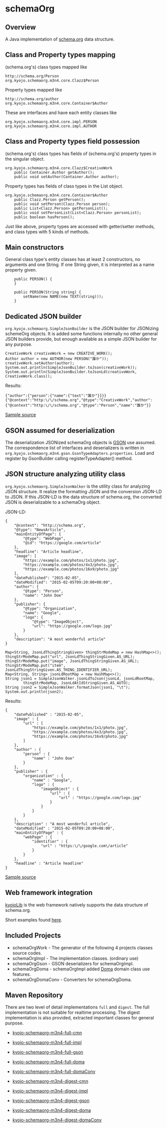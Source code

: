 schemaOrg
=========

Overview
--------

A Java implementation of [schema.org](http://schema.org/) data structure.

Class and Property types mapping
--------------------------------

(schema.org's) class types mapped like
```
http://schema.org/Person
org.kyojo.schemaorg.m3n4.core.Clazz$Person
```

Property types mapped like
```
http://schema.org/author
org.kyojo.schemaorg.m3n4.core.Container$Author
```

These are interfaces and have each entity classes like
```
org.kyojo.schemaorg.m3n4.core.impl.PERSON
org.kyojo.schemaorg.m3n4.core.impl.AUTHOR
```

Class and Property types field possession
-----------------------------------------

(schema.org's) class types has fields of (schema.org's) property types in the singular object.
```
org.kyojo.schemaorg.m3n4.core.Clazz$CreativeWork
    public Container.Author getAuthor();
    public void setAuthor(Container.Author author);
```
Property types has fields of class types in the List object.
```
org.kyojo.schemaorg.m3n4.core.Container$Author
    public Clazz.Person getPerson();
    public void setPerson(Clazz.Person person);
    public List<Clazz.Person> getPersonList();
    public void setPersonList(List<Clazz.Person> personList);
    public boolean hasPerson();
```
Just like above, property types are accessed with getter/setter methods, and class types with 5 kinds of methods.

Main constructors
-----------------

General class type's entity classes has at least 2 constructors, no arguments and one String. If one String given, it is interpreted as a name property given.
```
    public PERSON() {
    }

    public PERSON(String string) {
        setName(new NAME(new TEXT(string)));
    }
```

Dedicated JSON builder
----------------------

`org.kyojo.schemaorg.SimpleJsonBuilder` is the JSON builder for JSONizing schemeOrg objects. It is added some functions internally no other general JSON builders provide, but enough available as a simple JSON builder for any purpose.
```
CreativeWork creativeWork = new CREATIVE_WORK();
Author author = new AUTHOR(new PERSON("誰か"));
creativeWork.setAuthor(author);
System.out.println(SimpleJsonBuilder.toJson(creativeWork));
System.out.println(SimpleJsonBuilder.toJsonLd(creativeWork, CreativeWork.class));
```
Results:
```
{"author":{"person":{"name":{"text":"誰か"}}}}
{"@context":"http:\/\/schema.org","@type":"CreativeWork","author":{"@context":"http:\/\/schema.org","@type":"Person","name":"誰か"}}
```

[Sample source](/schemaOrgSample/src/test/java/org/kyojo/schemaorg/sample/SimpleJsonBuilderTest.java)

GSON assumed for deserialization
--------------------------------

The deserialization JSONized schemaOrg objects is [GSON](https://github.com/google/gson) use assumed.
The correspondence list of interfaces and deserializers is written in `org.kyojo.schemaorg.m3n4.gson.GsonTypeAdapters.properties`. Load and register by GsonBuilder calling registerTypeAdapter() method.

JSON structure analyzing utility class
--------------------------------------

`org.kyojo.schemaorg.SimpleJsonWalker` is the utility class for analyzing JSON structure. It realize the formatting JSON and the conversion JSON-LD to JSON. If this JSON-LD is the data structure of schema.org, the converted JSON is deserializable to a schemaOrg object.

JSON-LD:
```
{
    "@context": "http://schema.org",
    "@type": "NewsArticle",
    "mainEntityOfPage": {
        "@type": "WebPage",
        "@id": "https://google.com/article"
    },
    "headline": "Article headline",
    "image": [
        "https://example.com/photos/1x1/photo.jpg",
        "https://example.com/photos/4x3/photo.jpg",
        "https://example.com/photos/16x9/photo.jpg"
    ],
    "datePublished": "2015-02-05",
    "dateModified": "2015-02-05T09:20:00+08:00",
    "author": {
        "@type": "Person",
        "name": "John Doe"
    },
    "publisher": {
        "@type": "Organization",
        "name": "Google",
        "logo": {
            "@type": "ImageObject",
            "url": "https://google.com/logo.jpg"
        }
    },
    "description": "A most wonderful article"
}
```
```
Map<String, JsonLdThingStringGiven> thingStrModeMap = new HashMap<>();
thingStrModeMap.put("url", JsonLdThingStringGiven.AS_URL);
thingStrModeMap.put("image", JsonLdThingStringGiven.AS_URL);
thingStrModeMap.put("item", JsonLdThingStringGiven.AS_THING_IDENTIFIER_URL);
Map<String, String> jsonLdRootMap = new HashMap<>();
String json1 = SimpleJsonWalker.jsonLdToJson(jsonLd, jsonLdRootMap,
        thingStrModeMap, JsonLdAtIdStringGiven.AS_AUTO);
String json2 = SimpleJsonWalker.formatJson(json1, "\t");
System.out.println(json2);
```
Results:
```
{
    "datePublished" : "2015-02-05",
    "image" : {
        "url" : [
            "https://example.com/photos/1x1/photo.jpg",
            "https://example.com/photos/4x3/photo.jpg",
            "https://example.com/photos/16x9/photo.jpg"
        ]
    },
    "author" : {
        "person" : {
            "name" : "John Doe"
        }
    },
    "publisher" : {
        "organization" : {
            "name" : "Google",
            "logo" : {
                "imageObject" : {
                    "url" : {
                        "url" : "https://google.com/logo.jpg"
                    }
                }
            }
        }
    },
    "description" : "A most wonderful article",
    "dateModified" : "2015-02-05T09:20:00+08:00",
    "mainEntityOfPage" : {
        "webPage" : {
            "identifier" : {
                "url" : "https:\/\/google.com\/article"
            }
        }
    },
    "headline" : "Article headline"
}
```

[Sample source](/schemaOrgSample/src/test/java/org/kyojo/schemaorg/sample/SimpleJsonWalkerTest.java)

Web framework integration
-------------------------

[kyojoLib](https://github.com/nagaikenshin/kyojoLib) is the web framework natively supports the data structure of schema.org.

Short examples found [here](https://kyojo.org/kyojoLab/schemaOrgLab/index.html).

Included Projects
-----------------

* schemaOrgWork - The generator of the following 4 projects classes source codes.
* schemaOrgImpl - The implementation classes. (ordinary use)
* schemaOrgGson - GSON deserializers for schemaOrgImpl.
* schemaOrgDoma - schemaOrgImpl added [Doma](http://doma.readthedocs.io/ja/stable/) domain class use features.
* schemaOrgDomaConv - Converters for schemaOrgDoma.

Maven Repository
----------------

There are two level of detail implementations `full` and `digest`. The full implementation is not suitable for realtime processing. The digest implementation is also provided, extracted important classes for general purpose.

* [kyojo-schemaorg-m3n4-full-cmn](https://mvnrepository.com/artifact/org.kyojo/kyojo-schemaorg-m3n4-full-cmn)
* [kyojo-schemaorg-m3n4-full-impl](https://mvnrepository.com/artifact/org.kyojo/kyojo-schemaorg-m3n4-full-impl)
* [kyojo-schemaorg-m3n4-full-gson](https://mvnrepository.com/artifact/org.kyojo/kyojo-schemaorg-m3n4-full-gson)
* [kyojo-schemaorg-m3n4-full-doma](https://mvnrepository.com/artifact/org.kyojo/kyojo-schemaorg-m3n4-full-doma)
* [kyojo-schemaorg-m3n4-full-domaConv](https://mvnrepository.com/artifact/org.kyojo/kyojo-schemaorg-m3n4-full-domaConv)

* [kyojo-schemaorg-m3n4-digest-cmn](https://mvnrepository.com/artifact/org.kyojo/kyojo-schemaorg-m3n4-digest-cmn)
* [kyojo-schemaorg-m3n4-digest-impl](https://mvnrepository.com/artifact/org.kyojo/kyojo-schemaorg-m3n4-digest-impl)
* [kyojo-schemaorg-m3n4-digest-gson](https://mvnrepository.com/artifact/org.kyojo/kyojo-schemaorg-m3n4-digest-gson)
* [kyojo-schemaorg-m3n4-digest-doma](https://mvnrepository.com/artifact/org.kyojo/kyojo-schemaorg-m3n4-digest-doma)
* [kyojo-schemaorg-m3n4-digest-domaConv](https://mvnrepository.com/artifact/org.kyojo/kyojo-schemaorg-m3n4-digest-domaConv)

